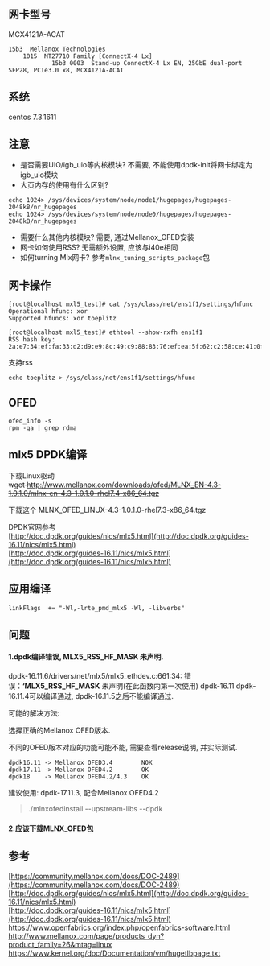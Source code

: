 ## 网卡型号

MCX4121A-ACAT
```
15b3  Mellanox Technologies
    1015  MT27710 Family [ConnectX-4 Lx]
            15b3 0003  Stand-up ConnectX-4 Lx EN, 25GbE dual-port SFP28, PCIe3.0 x8, MCX4121A-ACAT

```
## 系统
centos 7.3.1611

## 注意
* 是否需要UIO/igb_uio等内核模块?
    不需要, 不能使用dpdk-init将网卡绑定为igb_uio模块
* 大页内存的使用有什么区别?
```
echo 1024> /sys/devices/system/node/node1/hugepages/hugepages-2048kB/nr_hugepages
echo 1024> /sys/devices/system/node/node0/hugepages/hugepages-2048kB/nr_hugepages
```
* 需要什么其他内核模块?
    需要, 通过Mellanox_OFED安装
* 网卡如何使用RSS?
    无需额外设置, 应该与i40e相同
* 如何turning Mlx网卡?
    参考`mlnx_tuning_scripts_package`包
    
## 网卡操作

```
[root@localhost mxl5_test]# cat /sys/class/net/ens1f1/settings/hfunc
Operational hfunc: xor
Supported hfuncs: xor toeplitz

[root@localhost mxl5_test]# ethtool --show-rxfh ens1f1
RSS hash key:
2a:e7:34:ef:fa:33:d2:d9:e9:8c:49:c9:88:83:76:ef:ea:5f:62:c2:58:ce:41:0f:6f:f2:f8:4b:aa:23:73:e5:f9:7c:0e:73:a0:e7:88:ce

```

支持rss
```
echo toeplitz > /sys/class/net/ens1f1/settings/hfunc
```

## OFED

```
ofed_info -s
rpm -qa | grep rdma
```

## mlx5 DPDK编译
下载Linux驱动    
~~wget http://www.mellanox.com/downloads/ofed/MLNX_EN-4.3-1.0.1.0/mlnx-en-4.3-1.0.1.0-rhel7.4-x86_64.tgz~~

下载这个 MLNX_OFED_LINUX-4.3-1.0.1.0-rhel7.3-x86_64.tgz

DPDK官网参考    
[http://doc.dpdk.org/guides/nics/mlx5.html](http://doc.dpdk.org/guides-16.11/nics/mlx5.html)    
[http://doc.dpdk.org/guides-16.11/nics/mlx5.html](http://doc.dpdk.org/guides-16.11/nics/mlx5.html)    

## 应用编译
```
linkFlags  += "-Wl,-lrte_pmd_mlx5 -Wl, -libverbs"
```

## 问题
#### 1.dpdk编译错误, MLX5_RSS_HF_MASK 未声明.
dpdk-16.11.6/drivers/net/mlx5/mlx5_ethdev.c:661:34: 错误：**‘MLX5_RSS_HF_MASK** 未声明(在此函数内第一次使用)
dpdk-16.11 dpdk-16.11.4可以编译通过, dpdk-16.11.5之后不能编译通过.

可能的解决方法:

选择正确的Mellanox  OFED版本.

不同的OFED版本对应的功能可能不能, 需要查看release说明, 并实际测试.
```      
dpdk16.11 -> Mellanox OFED3.4        NOK
dpdk17.11 -> Mellanox OFED4.2        OK
dpdk18    -> Mellanox OFED4.2/4.3    OK
```

建议使用: dpdk-17.11.3, 配合Mellanox OFED4.2

> ./mlnxofedinstall --upstream-libs  --dpdk

#### 2.应该下载MLNX_OFED包

## 参考
[https://community.mellanox.com/docs/DOC-2489](https://community.mellanox.com/docs/DOC-2489)    
[http://doc.dpdk.org/guides/nics/mlx5.html](http://doc.dpdk.org/guides-16.11/nics/mlx5.html)    
[http://doc.dpdk.org/guides-16.11/nics/mlx5.html](http://doc.dpdk.org/guides-16.11/nics/mlx5.html)   
https://www.openfabrics.org/index.php/openfabrics-software.html  
http://www.mellanox.com/page/products_dyn?product_family=26&mtag=linux    
https://www.kernel.org/doc/Documentation/vm/hugetlbpage.txt    




